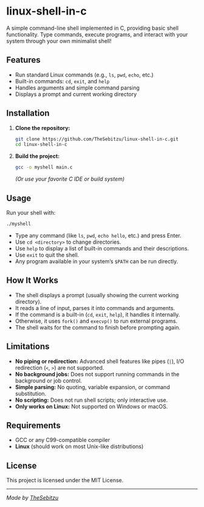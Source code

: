 # linux-shell-in-c

A simple command-line shell implemented in C, providing basic shell functionality. Type commands, execute programs, and interact with your system through your own minimalist shell!

## Features

- Run standard Linux commands (e.g., `ls`, `pwd`, `echo`, etc.)
- Built-in commands: `cd`, `exit`, and `help`
- Handles arguments and simple command parsing
- Displays a prompt and current working directory

## Installation

1. **Clone the repository:**
   ```sh
   git clone https://github.com/TheSebitzu/linux-shell-in-c.git
   cd linux-shell-in-c
   ```

2. **Build the project:**
   ```sh
   gcc -o myshell main.c
   ```
   *(Or use your favorite C IDE or build system)*

## Usage

Run your shell with:
```sh
./myshell
```

- Type any command (like `ls`, `pwd`, `echo hello`, etc.) and press Enter.
- Use `cd <directory>` to change directories.
- Use `help` to display a list of built-in commands and their descriptions.
- Use `exit` to quit the shell.
- Any program available in your system’s `$PATH` can be run directly.

## How It Works

- The shell displays a prompt (usually showing the current working directory).
- It reads a line of input, parses it into commands and arguments.
- If the command is a built-in (`cd`, `exit`, `help`), it handles it internally.
- Otherwise, it uses `fork()` and `execvp()` to run external programs.
- The shell waits for the command to finish before prompting again.

## Limitations

- **No piping or redirection:** Advanced shell features like pipes (`|`), I/O redirection (`<`, `>`) are not supported.
- **No background jobs:** Does not support running commands in the background or job control.
- **Simple parsing:** No quoting, variable expansion, or command substitution.
- **No scripting:** Does not run shell scripts; only interactive use.
- **Only works on Linux:** Not supported on Windows or macOS.

## Requirements

- GCC or any C99-compatible compiler
- **Linux** (should work on most Unix-like distributions)

## License

This project is licensed under the MIT License.

---

*Made by [TheSebitzu](https://github.com/TheSebitzu)*
